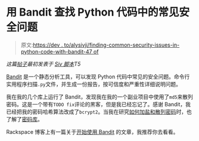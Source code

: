 # 用 Bandit 查找 Python 代码中的常见安全问题

> 原文:[https://dev . to/alysivji/finding-common-security-issues-in-python-code-with-bandit-47 of](https://dev.to/alysivji/finding-common-security-issues-in-python-code-with-bandit-47of)

*这篇[帖子](https://alysivji.github.io/find-security-issues-in-python.html)最初发表于 [Siv 脚本](https://alysivji.github.io/)T5*

[Bandit](https://github.com/PyCQA/bandit) 是一个静态分析工具，可以发现 Python 代码中常见的安全问题。命令行实用程序扫描`.py`文件，并生成一份报告，按可信度和严重性详细说明问题。

我在我的几个库上运行了 Bandit，发现我在我的一个副业项目中使用了`md5`来散列密码。这是一个带有`TODO fix`评论的黑客，但是我已经忘记了。感谢 Bandit，我已经把我的密码哈希算法改成了`bcrypt2`。当我在研究[如何加盐和散列密码](https://crackstation.net/hashing-security.htm)时，也了解了[密码库](https://passlib.readthedocs.io/en/stable/lib/passlib.hash.bcrypt.html)。

Rackspace 博客上有一篇关于[开始使用 Bandit](https://developer.rackspace.com/blog/getting-started-with-bandit/) 的文章，我推荐你去看看。